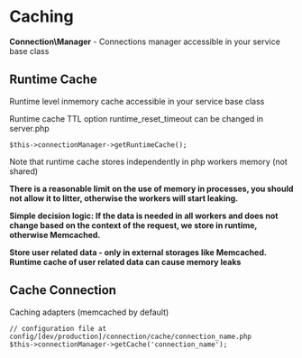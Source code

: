 # Caching

**Connection\Manager** - Connections manager accessible in your service base class

## Runtime Cache ##

Runtime level inmemory cache accessible in your service base class

Runtime cache TTL option runtime_reset_timeout can be changed in server.php
```
$this->connectionManager->getRuntimeCache();
```
Note that runtime cache stores independently in php workers memory (not shared)

**There is a reasonable limit on the use of memory in processes, you should not allow it to litter, otherwise the workers will start leaking.**

**Simple decision logic: If the data is needed in all workers and does not change based on the context of the request,
we store in runtime, otherwise Memcached.**

**Store user related data - only in external storages like Memcached. Runtime cache of user related data can cause memory leaks**


## Cache Connection ##
Caching adapters (memcached by default)

```
// configuration file at config/[dev/production]/connection/cache/connection_name.php
$this->connectionManager->getCache('connection_name');
```
